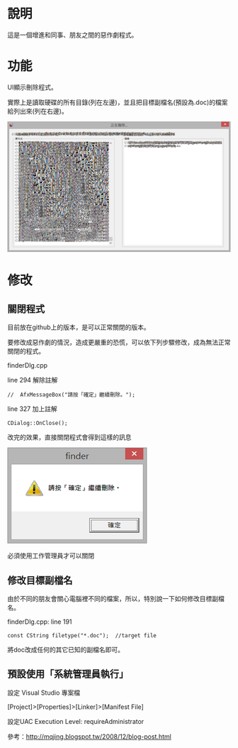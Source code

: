# 說明
這是一個增進和同事、朋友之間的惡作劇程式。

# 功能
UI顯示刪除程式。

實際上是讀取硬碟的所有目錄(列在左邊)，並且把目標副檔名(預設為.doc)的檔案給列出來(列在右邊)。

![Alt text](main_dialog.png)

# 修改

## 關閉程式

目前放在github上的版本，是可以正常關閉的版本。

要修改成惡作劇的情況，造成更嚴重的恐慌，可以依下列步驟修改，成為無法正常關閉的程式。

finderDlg.cpp

line 294 解除註解
~~~
// 	AfxMessageBox("請按「確定」繼續刪除。");
~~~

line 327 加上註解
~~~
CDialog::OnClose();
~~~

改完的效果，直接關閉程式會得到這樣的訊息

![Alt text](close_dialog_message.png)

必須使用工作管理員才可以關閉

## 修改目標副檔名

由於不同的朋友會關心電腦裡不同的檔案，所以，特別說一下如何修改目標副檔名。

finderDlg.cpp: line 191
~~~
const CString filetype("*.doc");  //target file
~~~
將doc改成任何的其它已知的副檔名即可。

## 預設使用「系統管理員執行」

設定 Visual Studio 專案檔

[Project]>[Properties]>[Linker]>[Manifest File]

設定UAC Execution Level: requireAdministrator

參考：http://mqjing.blogspot.tw/2008/12/blog-post.html